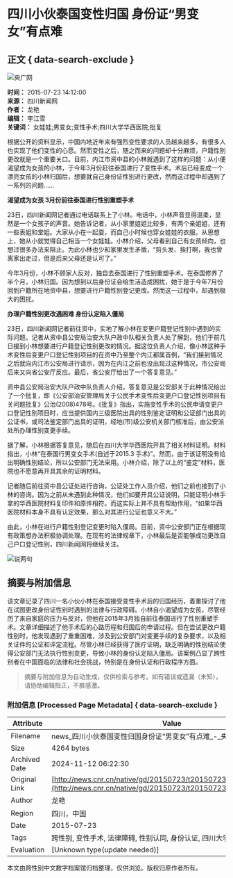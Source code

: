 # 四川小伙泰国变性归国 身份证“男变女”有点难

## 正文 { data-search-exclude }


![央广网](http://www.cnr.cn/images2015/cnrlogo.jpg)

**时间：** 2015-07-23 14:12:00  
**来源：** 四川新闻网  
**作者：** 龙艳  
**编辑：** 李江雪  
**关键词：** 女娃娃;男变女;变性手术;四川大学华西医院;批复

根据公开的资料显示，中国内地近年来有强烈变性要求的人员越来越多，有很多人也实现了他们变性的心愿。然而变性之后，随之而来的问题却十分麻烦，户籍性别更改就是一个重要关口。目前，内江市资中县的小林就遇到了这样的问题：从小便渴望成为女孩的小林，于今年3月份赶往泰国进行了变性手术。术后已经变成一个漂亮女孩的小林归国后，想要就自己身份证性别进行更改，然而这过程中却遇到了一系列的问题……

**渴望成为女孩 3月份前往泰国进行性别重塑手术**

23日，四川新闻网记者通过电话联系上了小林。电话中，小林声音显得温柔，显然是一个女孩子的声音。她告诉记者，从小家里姐姐比较多，有两个亲姐姐，还有一些表姐和堂姐。大家从小在一起耍，而自己小时候也穿女娃娃的衣服。从思想上，她从小就觉得自己相当一个女娃娃。小林介绍，父母看到自己有女孩倾向，也想过很多办法来阻止。为此小林也少和家里发生矛盾，“剪头发、挨打啊，我也曾离家出走过，但是后来父母还是认可了。”

今年3月份，小林不顾家人反对，独自去泰国进行了性别重塑手术。在泰国修养了半个月，小林归国。因为想到以后身份证会给生活造成困扰，她于是于今年7月份回到户籍所在地资中县，想要进行户籍性别登记更改。然而这一过程中，却遇到极大的困扰。

**办理户籍性别更改遇困难 身份认定陷入僵局**

23日，四川新闻网记者前往资中，实地了解小林在变更户籍登记性别中遇到的实际问题。记者从资中县公安局治安大队户政中队相关负责人处了解到，他们于前几日接到小林想要进行户籍登记性别更改的情况。据这位负责人介绍，像小林这种手术变性后变更户口登记性别项目的在资中乃至整个内江都属首例，“我们接到情况之后就向内江市公安局进行请示，因为在内江之前也没出现过这种情况，市公安局后来又向省公安厅反应。最后，省公安厅给出了一个答复意见。”

资中县公安局治安大队户政中队负责人介绍，答复意见是公安部关于此种情况给出了一个批复，即《公安部治安管理局关于公民手术变性后变更户口登记性别项目有关问题批复》公治(2008)478号。《批复》指出，实施变性手术的公民申请变更户口登记性别项目时，应当提供国内三级医院出具的性别鉴定证明和公证部门出具的公证书，或司法鉴定部门出具的证明，经地(市)级公安机关部门核准后，由公安派处所办理性别变更手续。

据了解，小林根据答复意见，随后在四川大学华西医院开具了相关材料证明。材料指出，小林“在泰国行男变女手术(自述于2015.3 手术)”。然而，由于该证明没有给出明确性别结论，所以公安部门无法采用。小林介绍，除了以上的“鉴定”材料，医院也不愿意再开具其余的证明材料。

记者随后前往资中县公证处进行咨询，公证处工作人员介绍，他们之前也接到了小林的咨询。因为之前从未遇到此种情况，他们如要开具公证说明，只能证明小林手拿的华西医院材料复印件和原件相符。而这实际上并不具有帮助作用，“如果华西医院材料本身不具有认定效果，那么对其进行公证也意义不大。”

由此，小林在进行户籍性别登记变更时陷入僵局。目前，资中公安部门正在根据现有政策想办法积极协调处理。在现有的法律规章下，小林最后是否能够成功更改自己户口登记性别，四川新闻网将继续关注。

![说两句](http://www.cnr.cn/images2015/images/slj.gif)

## 摘要与附加信息

<!-- tcd_abstract -->
该文章记录了四川一名小伙小林在泰国接受变性手术后的归国经历，着重探讨了他在试图更改身份证性别时遇到的法律与行政障碍。小林自小渴望成为女孩，尽管经历了来自家庭的压力与反对，但他在2015年3月独自前往泰国进行了性别重塑手术。文章详细描述了他手术后的心路历程和归国后的申请过程。但在尝试更改户籍性别时，他发现遇到了重重困难，涉及到公安部门对变更手续的复杂要求，以及相关证件的公证和评定流程。尽管小林已经获得了医疗证明，缺乏明确的性别结论使得公安部门无法执行性别变更，导致小林的身份认定陷入僵局。该案例凸显了跨性别者在中国面临的法律和社会挑战，特别是在身份认证和行政程序方面。
<!-- tcd_abstract_end -->

> 摘要与附加信息为自动生成，仅供检索与参考。如有错误或遗漏（未知），请协助编辑指正，不胜感激。

### 附加信息 [Processed Page Metadata] { data-search-exclude }

| Attribute       | Value                                  |
|-----------------|----------------------------------------|
| Filename        | news_四川小伙泰国变性归国身份证“男变女”有点难_-_央广网.md                             |
| Size            | 4264 bytes                           |
| Archived Date   | 2024-11-12 06:22:30                             |
| Original Link   | [http://news.cnr.cn/native/gd/20150723/t20150723_519291110.shtml](http://news.cnr.cn/native/gd/20150723/t20150723_519291110.shtml)                       |
| Author          | 龙艳                               |
| Region          | 四川，中国                               |
| Date            | 2015-07-23                                 |
| Tags            | 跨性别, 变性手术, 法律障碍, 性别认同, 身份认证, 四川大学华西医院                                 |
| Evaluation            | [Unknown type(update needed)]                                 |
<!-- tcd_table_end -->

本文由跨性别中文数字档案馆归档整理，仅供浏览。版权归原作者所有。
